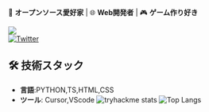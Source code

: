 🚀 **オープンソース愛好家** | 🌐 **Web開発者** | 🎮 **ゲーム作り好き**

![](https://komarev.com/ghpvc/?username=waiorecchi&color=blue)  
[![Twitter](https://img.shields.io/badge/Twitter-1DA1F2?style=flat&logo=twitter&logoColor=white)](https://x.com/oreennginia)

## 🛠 技術スタック
- **言語**:PYTHON,TS,HTML,CSS
- **ツール**: Cursor,VScode
![tryhackme stats](https://raw.githubusercontent.com/waiorecchi/waiorecchi/main/assets/thm_propic.png)
![Top Langs](https://github-readme-stats.vercel.app/api/top-langs/?username=waiorecchi&layout=compact)
